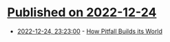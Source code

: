 # [Published on 2022-12-24](index.md)

* [2022-12-24, 23:23:00](https://soylentnews.org/article.pl?sid=22/12/24/0037237&from=rss) - [How Pitfall Builds its World](https://soylentnews.org/article.pl?sid=22/12/24/0037237&from=rss)
